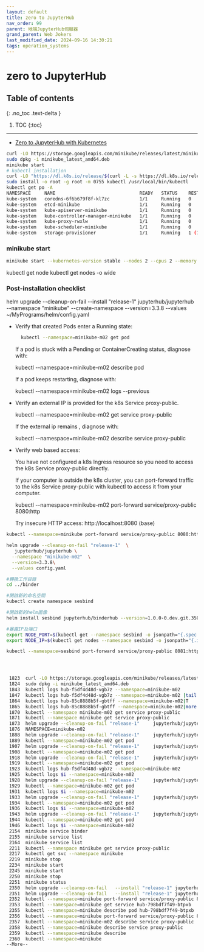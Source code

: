 ```yaml
---
layout: default
title: zero to JupyterHub
nav_order: 99
parent: 地端JupyterHub伺服器
grand_parent: Web Jokers
last_modified_date: 2024-09-16 14:30:21
tags: operation_systems
---
```


# zero to JupyterHub

## Table of contents

{: .no_toc .text-delta }

1. TOC
{:toc}

---

- [Zero to JupyterHub with Kubernetes](https://z2jh.jupyter.org/en/stable/kubernetes/minikube/step-zero-minikube.html)

```bash
curl -LO https://storage.googleapis.com/minikube/releases/latest/minikube_latest_amd64.deb
sudo dpkg -i minikube_latest_amd64.deb
minikube start
# kubectl installation
curl -LO "https://dl.k8s.io/release/$(curl -L -s https://dl.k8s.io/release/stable.txt)/bin/linux/amd64/kubectl"
sudo install -o root -g root -m 0755 kubectl /usr/local/bin/kubectl
kubectl get po -A
NAMESPACE     NAME                               READY   STATUS    RESTARTS        AGE
kube-system   coredns-6f6b679f8f-kl7zc           1/1     Running   0               7m52s
kube-system   etcd-minikube                      1/1     Running   0               7m57s
kube-system   kube-apiserver-minikube            1/1     Running   0               7m57s
kube-system   kube-controller-manager-minikube   1/1     Running   0               7m58s
kube-system   kube-proxy-rwxlw                   1/1     Running   0               7m52s
kube-system   kube-scheduler-minikube            1/1     Running   0               7m57s
kube-system   storage-provisioner                1/1     Running   1 (7m21s ago)   7m56s
```

### minikube start

```bash
minikube start --kubernetes-version stable --nodes 2 --cpus 2 --memory 2000 --cni calico
```

kubectl get node
kubectl get nodes -o wide

### Post-installation checklist

helm upgrade --cleanup-on-fail   --install "release-1" jupyterhub/jupyterhub   --namespace "minikube"   --create-namespace   --version=3.3.8   --values ~/MyPrograms/helm/config.yaml

  - Verify that created Pods enter a Running state:

    ```bash
      kubectl --namespace=minikube-m02 get pod
    ```

    If a pod is stuck with a Pending or ContainerCreating status, diagnose with:

      kubectl --namespace=minikube-m02 describe pod <name of pod>

    If a pod keeps restarting, diagnose with:

      kubectl --namespace=minikube-m02 logs --previous <name of pod>

  - Verify an external IP is provided for the k8s Service proxy-public.

      kubectl --namespace=minikube-m02 get service proxy-public

    If the external ip remains <pending>, diagnose with:

      kubectl --namespace=minikube-m02 describe service proxy-public

  - Verify web based access:

    You have not configured a k8s Ingress resource so you need to access the k8s
    Service proxy-public directly.

    If your computer is outside the k8s cluster, you can port-forward traffic to
    the k8s Service proxy-public with kubectl to access it from your
    computer.

      kubectl --namespace=minikube-m02 port-forward service/proxy-public 8080:http

    Try insecure HTTP access: http://localhost:8080
(base)

```bash
kubectl --namespace=minikube port-forward service/proxy-public 8080:http --address=172.20.31.1
```

```bash
helm upgrade --cleanup-on-fail "release-1"  \
   jupyterhub/jupyterhub \
  --namespace "minikube-m02"  \
  --version=3.3.8\
  --values config.yaml
```

```bash
#轉換工作目錄
cd ../binder

#開啟新的命名空間
kubectl create namespace sesbind

#開啟新的helm圖像
helm install sesbind jupyterhub/binderhub --version=1.0.0-0.dev.git.3506.hba24eb2a --namespace=sesbind -f secret.yaml -f config.yaml

#暴露IP及端口
export NODE_PORT=$(kubectl get --namespace sesbind -o jsonpath="{.spec.ports[0].nodePort}" services binder)
export NODE_IP=$(kubectl get nodes --namespace sesbind -o jsonpath="{.items[0].status.addresses[0].address}")

kubectl --namespace=sesbind port-forward service/proxy-public 8081:http --address=172.20.31.1




 1823  curl -LO https://storage.googleapis.com/minikube/releases/latest/minikube_latest_amd64.deb
 1824  sudo dpkg -i minikube_latest_amd64.deb
 1843  kubectl logs hub-f5df4d48d-vgb7z --namespace=minikube-m02
 1847  kubectl logs hub-f5df4d48d-vgb7z --namespace=minikube-m02 |tail
 1864  kubectl logs hub-85c8888b5f-gbtff --namespace=minikube-m02|T
 1865  kubectl logs hub-85c8888b5f-gbtff --namespace=minikube-m02|more
 1870  kubectl --namespace minikube-m02 get service proxy-public
 1871  kubectl --namespace minikube get service proxy-public
 1873  helm upgrade --cleanup-on-fail "release-1"     jupyterhub/jupyterhub   --namespace "minikube-m02"    --version=3.3.8  --values config.yaml
 1876  NAMESPACE=minikube-m02
 1888  helm upgrade --cleanup-on-fail "release-1"     jupyterhub/jupyterhub   --namespace "minikube-m02"    --version=3.3.8  --values config.yaml
 1889  kubectl --namespace=minikube-m02 get pod
 1907  helm upgrade --cleanup-on-fail "release-1"     jupyterhub/jupyterhub   --namespace "minikube-m02"    --version=3.3.8  --values config.yaml
 1908  kubectl --namespace=minikube-m02 get pod
 1918  helm upgrade --cleanup-on-fail "release-1"     jupyterhub/jupyterhub   --namespace "minikube-m02"    --version=3.3.8  --values config.yaml
 1919  kubectl --namespace=minikube-m02 get pod
 1923  kubectl logs hub-f5df4d48d-vgb7z --namespace=minikube-m02
 1925  kubectl logs $i --namespace=minikube-m02
 1928  helm upgrade --cleanup-on-fail "release-1"     jupyterhub/jupyterhub   --namespace "minikube-m02"    --version=3.3.8  --values config.yaml
 1929  kubectl --namespace=minikube-m02 get pod
 1931  kubectl logs $i --namespace=minikube-m02
 1933  helm upgrade --cleanup-on-fail "release-1"     jupyterhub/jupyterhub   --namespace "minikube-m02"    --version=3.3.8  --values config.yaml
 1934  kubectl --namespace=minikube-m02 get pod
 1936  kubectl logs $i --namespace=minikube-m02
 1943  helm upgrade --cleanup-on-fail "release-1"     jupyterhub/jupyterhub   --namespace "minikube-m02"    --version=3.3.8  --values config.yaml
 1944  kubectl --namespace=minikube-m02 get pod
 1946  kubectl logs $i --namespace=minikube-m02
 2154  minikube service binder
 2155  minikube service list
 2164  minikube service list
 2211  kubectl --namespace minikube get service proxy-public
 2217  kubectl get svc --namespace minikube
 2219  minikube stop
 2234  minikube start
 2245  minikube start
 2250  minikube stop
 2251  minikube status
 2350  helm upgrade --cleanup-on-fail   --install "release-1" jupyterhub/jupyterhub   --namespace "minikube"   --create-namespace   --version=3.3.8   --values config.yaml
 2351  helm upgrade --cleanup-on-fail   --install "release-1" jupyterhub/jupyterhub   --namespace "minikube"   --version=3.3.8   --values config.yaml
 2352  kubectl --namespace=minikube port-forward service/proxy-public 8080:http
 2353  kubectl --namespace=minikube get service hub-798bdf7f49-btpxb
 2355  kubectl --namespace=minikube describe pod hub-798bdf7f49-btpxb
 2356  kubectl --namespace=minikube port-forward service/proxy-public 8080:http --address=172.20.31.1
 2357  kubectl --namespace=minikube-m02 describe service proxy-public
 2358  kubectl --namespace=minikube describe service proxy-public
 2359  kubectl --namespace=minikube describe
 2360  kubectl --namespace=minikube
--More--
